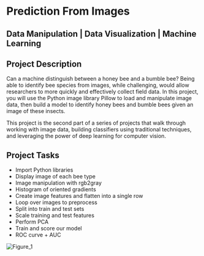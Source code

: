 # Prediction From Images
## Data Manipulation | Data Visualization | Machine Learning

## Project Description
Can a machine distinguish between a honey bee and a bumble bee? Being able to identify bee species from images, while challenging, would allow researchers to more quickly and effectively collect field data. In this project, you will use the Python image library Pillow to load and manipulate image data, then build a model to identify honey bees and bumble bees given an image of these insects.

This project is the second part of a series of projects that walk through working with image data, building classifiers using traditional techniques, and leveraging the power of deep learning for computer vision.

## Project Tasks
* Import Python libraries
* Display image of each bee type
* Image manipulation with rgb2gray
* Histogram of oriented gradients
* Create image features and flatten into a single row
* Loop over images to preprocess
* Split into train and test sets
* Scale training and test features
* Perform PCA
* Train and score our model
* ROC curve + AUC

![Figure_1](https://user-images.githubusercontent.com/63611492/197305793-dc73940e-230b-419b-9f34-52d9ba8e6ee0.png)
